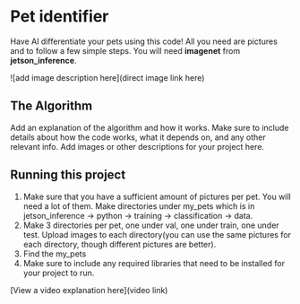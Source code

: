 # Pet identifier

Have AI differentiate your pets using this code! All you need are pictures and to follow a few simple steps. You will need **imagenet** from **jetson_inference**.

![add image description here](direct image link here)

## The Algorithm

Add an explanation of the algorithm and how it works. Make sure to include details about how the code works, what it depends on, and any other relevant info. Add images or other descriptions for your project here. 

## Running this project

1. Make sure that you have a sufficient amount of pictures per pet. You will need a lot of them. Make directories under my_pets which is in jetson_inference -> python -> training -> classification -> data.
2. Make 3 directories per pet, one under val, one under train, one under test. Upload images to each directory(you can use the same pictures for each directory, though different pictures are better).
3. Find the my_pets 
4. Make sure to include any required libraries that need to be installed for your project to run.

[View a video explanation here](video link)
